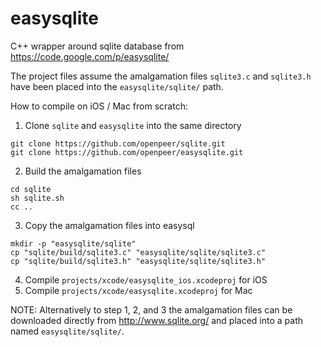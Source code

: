 easysqlite
==========

C++ wrapper around sqlite database from https://code.google.com/p/easysqlite/

The project files assume the amalgamation files `sqlite3.c` and `sqlite3.h` have been placed into the `easysqlite/sqlite/` path.

How to compile on iOS / Mac from scratch:

1) Clone `sqlite` and `easysqlite` into the same directory

````
git clone https://github.com/openpeer/sqlite.git
git clone https://github.com/openpeer/easysqlite.git
````

2) Build the amalgamation files

````
cd sqlite
sh sqlite.sh
cc ..
````


3) Copy the amalgamation files into easysql

````
mkdir -p "easysqlite/sqlite"
cp "sqlite/build/sqlite3.c" "easysqlite/sqlite/sqlite3.c"
cp "sqlite/build/sqlite3.h" "easysqlite/sqlite/sqlite3.h"
````

4) Compile `projects/xcode/easysqlite_ios.xcodeproj` for iOS
5) Compile `projects/xcode/easysqlite.xcodeproj` for Mac


NOTE: Alternatively to step 1, 2, and 3 the amalgamation files can be downloaded directly from http://www.sqlite.org/ and placed into a path named `easysqlite/sqlite/`.
